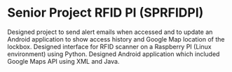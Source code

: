 # Senior Project RFID PI (SPRFIDPI)
Designed project to send alert emails when accessed and to update an Android application to show access history and Google Map location of the lockbox. Designed interface for RFID scanner on a Raspberry PI (Linux environment) using Python. Designed Android application which included Google Maps API using XML and Java.
